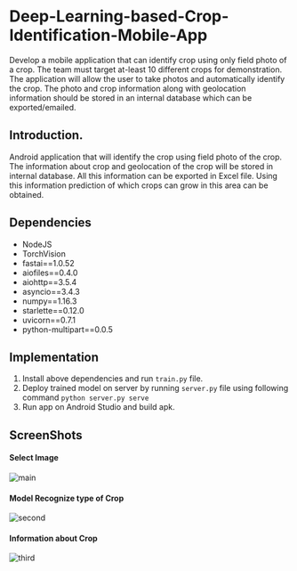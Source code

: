 # Deep-Learning-based-Crop-Identification-Mobile-App
Develop a mobile application that can identify crop using only field photo of a crop. The team must target at-least 10 different crops for demonstration. The application will allow the user to take photos and automatically identify the crop. The photo and crop information along with geolocation information should be stored in an internal database which can be exported/emailed.

## Introduction.
Android application that will identify the crop using field photo of the crop.
The information about crop and geolocation of the crop will be stored in internal database.
All this information can be exported in Excel file.
Using this information prediction of which crops can grow in this area can be obtained.

## Dependencies
* NodeJS
* TorchVision
* fastai==1.0.52
* aiofiles==0.4.0
* aiohttp==3.5.4
* asyncio==3.4.3
* numpy==1.16.3
* starlette==0.12.0
* uvicorn==0.7.1
* python-multipart==0.0.5

## Implementation
1. Install above dependencies and run ```train.py``` file.
2. Deploy trained model on server by running ```server.py``` file using following command ```python server.py serve```
3. Run app on Android Studio and build apk.

## ScreenShots
#### Select Image
![main](https://user-images.githubusercontent.com/30001594/73961151-0f2cad00-4932-11ea-8526-aecfd1c5e9bf.jpeg) 
#### Model Recognize type of Crop
![second](https://user-images.githubusercontent.com/30001594/73962402-5e73dd00-4934-11ea-95b4-1fc09a13c83b.jpeg)
#### Information about Crop
![third](https://user-images.githubusercontent.com/30001594/73962459-7ea39c00-4934-11ea-931a-ecf7c8eaeddc.jpeg)
